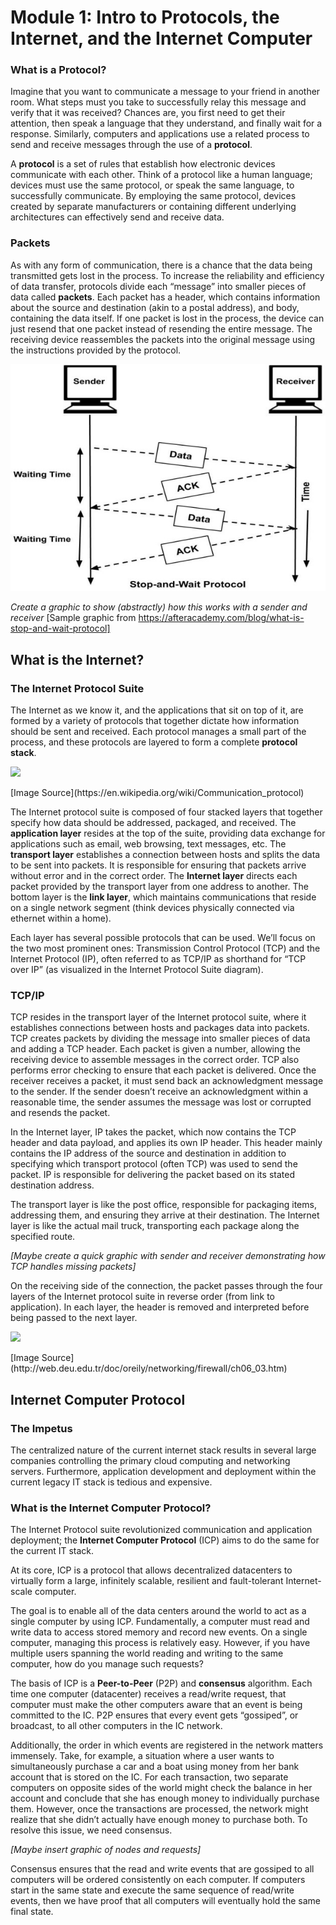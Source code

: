 # Module 1: Intro to Protocols, the Internet, and the Internet Computer
### What is a Protocol?

Imagine that you want to communicate a message to your friend in another room. What steps must you take to successfully relay this message and verify that it was received? Chances are, you first need to get their attention, then speak a language that they understand, and finally wait for a response. Similarly, computers and applications use a related process to send and receive messages through the use of a **protocol**.

A **protocol** is a set of rules that establish how electronic devices communicate with each other. Think of a protocol like a human language; devices must use the same protocol, or speak the same language, to successfully communicate. By employing the same protocol, devices created by separate manufacturers or containing different underlying architectures can effectively send and receive data.

### Packets
As with any form of communication, there is a chance that the data being transmitted gets lost in the process. To increase the reliability and efficiency of data transfer, protocols divide each “message” into smaller pieces of data called **packets**. Each packet has a header, which contains information about the source and destination (akin to a postal address), and body, containing the data itself. If one packet is lost in the process, the device can just resend that one packet instead of resending the entire message. The receiving device reassembles the packets into the original message using the instructions provided by the protocol. 

<p align=“center”>
  <img src=images/packets.jpg />
</p>

_Create a graphic to show (abstractly) how this works with a sender and receiver_
[Sample graphic from https://afteracademy.com/blog/what-is-stop-and-wait-protocol]

## What is the Internet?

### The Internet Protocol Suite
The Internet as we know it, and the applications that sit on top of it, are formed by a variety of protocols that together dictate how information should be sent and received. Each protocol manages a small part of the process, and these protocols are layered to form a complete **protocol stack**.

<p align=“center”>
  <img src=“images/internet-layering.png” />
</p>
[Image Source](https://en.wikipedia.org/wiki/Communication_protocol)

The Internet protocol suite is composed of four stacked layers that together specify how data should be addressed, packaged, and received. The **application layer** resides at the top of the suite, providing data exchange for applications such as email, web browsing, text messages, etc. The **transport layer** establishes a connection between hosts and splits the data to be sent into packets. It is responsible for ensuring that packets arrive without error and in the correct order. The **Internet layer** directs each packet provided by the transport layer from one address to another. The bottom layer is the **link layer**, which maintains communications that reside on a single network segment (think devices physically connected via ethernet within a home).

Each layer has several possible protocols that can be used. We’ll focus on the two most prominent ones: Transmission Control Protocol (TCP) and the Internet Protocol (IP), often referred to as TCP/IP as shorthand for “TCP over IP” (as visualized in the Internet Protocol Suite diagram).

### TCP/IP
TCP resides in the transport layer of the Internet protocol suite, where it establishes connections between hosts and packages data into packets. TCP creates packets by dividing the message into smaller pieces of data and adding a TCP header. Each packet is given a number, allowing the receiving device to assemble messages in the correct order. TCP also performs error checking to ensure that each packet is delivered. Once the receiver receives a packet, it must send back an acknowledgment message to the sender. If the sender doesn’t receive an acknowledgment within a reasonable time, the sender assumes the message was lost or corrupted and resends the packet.

In the Internet layer, IP takes the packet, which now contains the TCP header and data payload, and applies its own IP header. This header mainly contains the IP address of the source and destination in addition to specifying which transport protocol (often TCP) was used to send the packet. IP is responsible for delivering the packet based on its stated destination address.

The transport layer is like the post office, responsible for packaging items, addressing them, and ensuring they arrive at their destination. The Internet layer is like the actual mail truck, transporting each package along the specified route. 

_[Maybe create a quick graphic with sender and receiver demonstrating how TCP handles missing packets]_

On the receiving side of the connection, the packet passes through the four layers of the Internet protocol suite in reverse order (from link to application). In each layer, the header is removed and interpreted before being passed to the next layer.

<p align=“center”>
  <img src=“images/packet-headers.gif” />
</p>
[Image Source](http://web.deu.edu.tr/doc/oreily/networking/firewall/ch06_03.htm)

## Internet Computer Protocol

### The Impetus
The centralized nature of the current internet stack results in several large companies controlling the primary cloud computing and networking servers. Furthermore, application development and deployment within the current legacy IT stack is tedious and expensive.

### What is the Internet Computer Protocol?
The Internet Protocol suite revolutionized communication and application deployment; the **Internet Computer Protocol** (ICP) aims to do the same for the current IT stack.

At its core, ICP is a protocol that allows decentralized datacenters to virtually form a large, infinitely scalable, resilient and fault-tolerant Internet-scale computer. 

The goal is to enable all of the data centers around the world to act as a single computer by using ICP. Fundamentally, a computer must read and write data to access stored memory and record new events. On a single computer, managing this process is relatively easy. However, if you have multiple users spanning the world reading and writing to the same computer, how do you manage such requests?

The basis of ICP is a **Peer-to-Peer** (P2P) and **consensus** algorithm. Each time one computer (datacenter) receives a read/write request, that computer must make the other computers aware that an event is being committed to the IC. P2P ensures that every event gets “gossiped”, or broadcast, to all other computers in the IC network.

Additionally, the order in which events are registered in the network matters immensely. Take, for example, a situation where a user wants to simultaneously purchase a car and a boat using money from her bank account that is stored on the IC. For each transaction, two separate computers on opposite sides of the world might check the balance in her account and conclude that she has enough money to individually purchase them. However, once the transactions are processed, the network might realize that she didn’t actually have enough money to purchase both. To resolve this issue, we need consensus. 

_[Maybe insert graphic of nodes and requests]_

Consensus ensures that the read and write events that are gossiped to all computers will be ordered consistently on each computer. If computers start in the same state and execute the same sequence of read/write events, then we have proof that all computers will eventually hold the same final state. 
